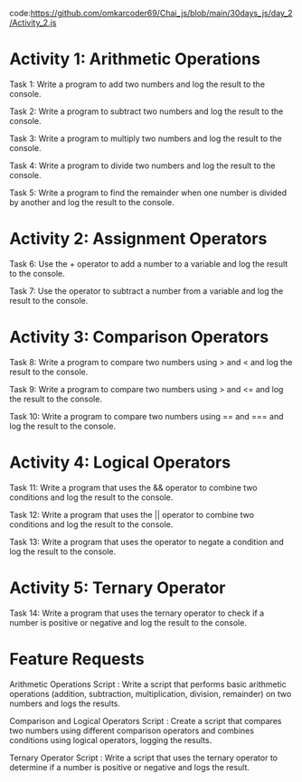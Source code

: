 code:https://github.com/omkarcoder69/Chai_js/blob/main/30days_js/day_2/Activity_2.js

<h1>Activity 1: Arithmetic Operations</h1>
Task 1: Write a program to add two numbers and log the result to the console.

Task 2: Write a program to subtract two numbers and log the result to the console.

Task 3: Write a program to multiply two numbers and log the result to the console.

Task 4: Write a program to divide two numbers and log the result to the console.

Task 5: Write a program to find the remainder when one number is divided by another and log the result to the console.

<h1>Activity 2: Assignment Operators</h1>
Task 6: Use the + operator to add a number to a variable and log the result to the console.

Task 7: Use the operator to subtract a number from a variable and log the result to the console.

<h1>Activity 3: Comparison Operators</h1>
Task 8: Write a program to compare two numbers using > and < and log the result to the console.

Task 9: Write a program to compare two numbers using > and <= and log the result to the console.

Task 10: Write a program to compare two numbers using == and === and log the result to the console.

<h1>Activity 4: Logical Operators</h1>
Task 11: Write a program that uses the && operator to combine two conditions and log the result to the console.

Task 12: Write a program that uses the || operator to combine two conditions and log the result to the console.

Task 13: Write a program that uses the operator to negate a condition and log the result to the console.

<h1>Activity 5: Ternary Operator</h1>

Task 14: Write a program that uses the ternary operator to check if a number is positive or negative and log the result to the console.

<h1>Feature Requests</h1>

Arithmetic Operations Script : Write a script that performs basic arithmetic operations (addition, subtraction, multiplication, division, remainder) on two numbers and logs the results.

Comparison and Logical Operators Script : Create a script that compares two numbers using different comparison operators and combines conditions using logical operators, logging the results.

Ternary Operator Script : Write a script that uses the ternary operator to determine if a number is positive or negative and logs the result.
